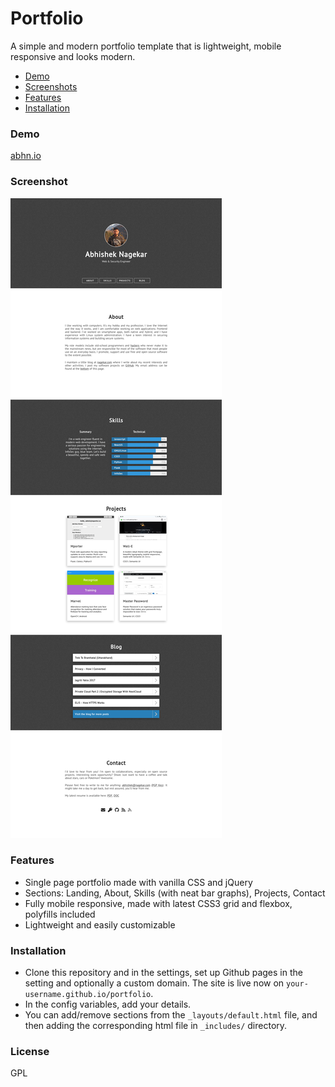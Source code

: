 # Portfolio

A simple and modern portfolio template that is lightweight, mobile responsive and looks modern. 

- [Demo](#demo)
- [Screenshots](#screenshots)
- [Features](#features)
- [Installation](#installation)

### Demo
[abhn.io](https://abhn.io)

### Screenshot
![homepage](tmp/screenshot.png?raw=true "Homepage")

### Features
- Single page portfolio made with vanilla CSS and jQuery
- Sections: Landing, About, Skills (with neat bar graphs), Projects, Contact
- Fully mobile responsive, made with latest CSS3 grid and flexbox, polyfills included
- Lightweight and easily customizable

### Installation
- Clone this repository and in the settings, set up Github pages in the setting and optionally a custom domain. The site is live now on `your-username.github.io/portfolio`.
- In the config variables, add your details.
- You can add/remove sections from the `_layouts/default.html` file, and then adding the corresponding html file in `_includes/` directory.

### License
GPL